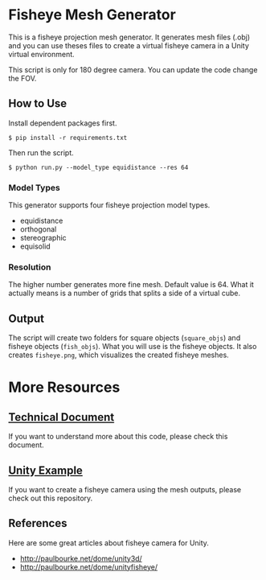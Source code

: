 # Fisheye Mesh Generator
This is a fisheye projection mesh generator.
It generates mesh files (.obj) and you can use theses files to create a virtual fisheye camera in a Unity virtual environment.

This script is only for 180 degree camera. You can update the code change the FOV.

## How to Use
Install dependent packages first.
```shcell
$ pip install -r requirements.txt
```
Then run the script.
```shell
$ python run.py --model_type equidistance --res 64
```

### Model Types
This generator supports four fisheye projection model types.
* equidistance
* orthogonal
* stereographic
* equisolid

### Resolution
The higher number generates more fine mesh. Default value is 64. What it actually means is a number of grids that splits a side of a virtual cube.

## Output
The script will create two folders for square objects (```square_objs```) and fisheye objects (```fish_objs```). What you will use is the fisheye objects. It also creates ```fisheye.png```, which visualizes the created fisheye meshes.

# More Resources
## [Technical Document](https://www.notion.so/keunwoopark/Fisheye-Mesh-Generator-How-Does-It-Work-e7ccf209708041e4aec295d53567cced)
If you want to understand more about this code, please check this document.

## [Unity Example](https://github.com/KeunwooPark/Unity-Fisheye-Example)
If you want to create a fisheye camera using the mesh outputs, please check out this repository.

## References
Here are some great articles about fisheye camera for Unity.

* http://paulbourke.net/dome/unity3d/
* http://paulbourke.net/dome/unityfisheye/
